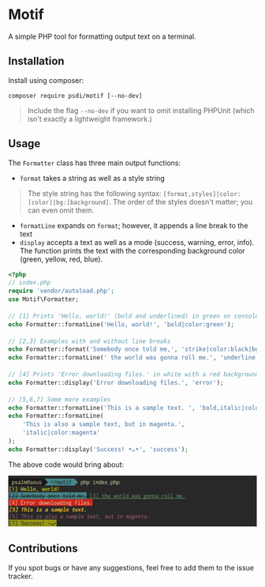# Motif

A simple PHP tool for formatting output text on a terminal.



## Installation

Install using composer:

```
composer require psdi/motif [--no-dev]
```

> Include the flag `--no-dev` if you want to omit installing PHPUnit (which isn't exactly a lightweight framework.)



## Usage

The `Formatter` class has three main output functions:

- `format` takes a string as well as a style string

> The style string has the following syntax: `[format,styles]|color:[color]|bg:[background]`. The order of the styles doesn't matter; you can even omit them.

- `formatLine` expands on `format`; however, it appends a line break to the text
- `display` accepts a text as well as a mode (success, warning, error, info). The function prints the text with the corresponding background color (green, yellow, red, blue).



```php
<?php
// index.php
require 'vendor/autoload.php';
use Motif\Formatter;

// [1] Prints 'Hello, world!' (bold and underlined) in green on console
echo Formatter::formatLine('Hello, world!', 'bold|color:green');

// [2,3] Examples with and without line breaks
echo Formatter::format('Somebody once told me,', 'strike|color:black|bg:blue');
echo Formatter::formatLine(' the world was gonna roll me.', 'underline|color:cyan');

// [4] Prints 'Error downloading files.' in white with a red background
echo Formatter::display('Error downloading files.', 'error');

// [5,6,7] Some more examples
echo Formatter::formatLine('This is a sample text. ', 'bold,italic|color:yellow');
echo Formatter::formatLine(
	'This is also a sample text, but in magenta.',
    'italic|color:magenta'
);
echo Formatter::display('Success! •ᴗ•', 'success');
```

The above code would bring about:

<img src="assets/sample.png" style="zoom:110%;" />



## Contributions

If you spot bugs or have any suggestions, feel free to add them to the issue tracker.
